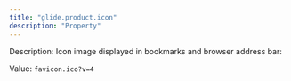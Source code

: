 ```yaml
---
title: "glide.product.icon"
description: "Property"
---
```


Description: Icon image displayed in bookmarks and browser address bar:

Value: `favicon.ico?v=4`